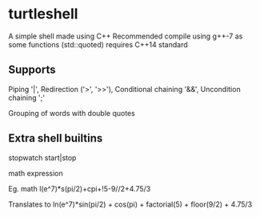 # turtleshell
A simple shell made using C++
Recommended compile using g++-7 as some functions (std::quoted) requires C++14 standard

## Supports

Piping '|', Redirection ('>', '>>'), Conditional chaining '&&', Uncondition chaining ';'

Grouping of words with double quotes

## Extra shell builtins

stopwatch start|stop

math expression

Eg. math l(e^7)*s(pi/2)+cpi+!5-9//2+4.75/3

Translates to ln(e^7)*sin(pi/2) + cos(pi) + factorial(5) + floor(9/2) + 4.75/3

